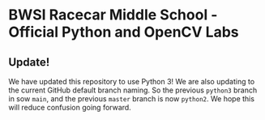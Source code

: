 # BWSI Racecar Middle School - Official Python and OpenCV Labs

## Update!

We have updated this repository to use Python 3! We are also updating to the current GitHub default branch naming. So the previous `python3` branch in sow `main`, and the previous `master` branch is now `python2`. We hope this will reduce confusion going forward.

